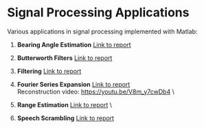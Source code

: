 # Signal Processing Applications

Various applications in signal processing implemented with Matlab:

1. **Bearing Angle Estimation** [Link to report](https://github.com/ivanfarevalo/Signal_processing/blob/master/Bearing%20Angle%20Estimation/Bearing%20Angle%20Estimation.pdf)
2. **Butterworth Filters** [Link to report](https://github.com/ivanfarevalo/Signal_processing/blob/master/Butterworth%20Filters/Butterworth%20Filter.pdf)
3. **Filtering** [Link to report](https://github.com/ivanfarevalo/Signal_processing/blob/master/Filtering/Filtering.pdf)
4. **Fourier Series Expansion** [Link to report](https://github.com/ivanfarevalo/Signal_processing/blob/master/Fourier%20Series%20Expansion/Fourier%20Series%20Expansion.pdf) \
   Reconstruction video: https://youtu.be/V8m_y7cwDb4 \
   
6. **Range Estimation** [Link to report](https://github.com/ivanfarevalo/Signal_processing/blob/master/Range%20Estimation/Range%20Estimation.pdf) \
   
6. **Speech Scrambling** [Link to report](https://github.com/ivanfarevalo/Signal_processing/blob/master/Speech%20Scrambling/Speech%20Scrambler.pdf)
